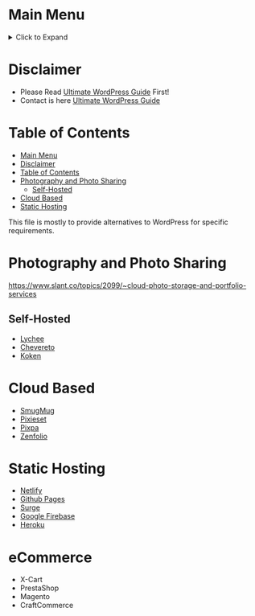 # Main Menu
<details><summary>Click to Expand</summary>
<p>

* [Home](README.md) - This page!
* [WordPress](wordpress.md) - A guide on self hosting WordPress.
* [Alternatives](alternatives.md) - Alternatives to WordPress
* [Hosting](hosting.md) - WordPress Hosting Providers
* [Tools](tools.md) - List of commonly used tools.
* [Troubleshooting](troubleshooting.md) - Troubleshooting guide.

</p>
</details>

# Disclaimer
* Please Read [Ultimate WordPress Guide](README.md) First!
* Contact is here [Ultimate WordPress Guide](README.md#Contact)

# Table of Contents

<!--ts-->
   * [Main Menu](alternatives.md#main-menu)
   * [Disclaimer](alternatives.md#disclaimer)
   * [Table of Contents](alternatives.md#table-of-contents)
   * [Photography and Photo Sharing](alternatives.md#photography-and-photo-sharing)
      * [Self-Hosted](alternatives.md#self-hosted)
   * [Cloud Based](alternatives.md#cloud-based)
   * [Static Hosting](alternatives.md#static-hosting)

<!-- Added by: jtrask, at: Fri Oct 25 10:19:11 PDT 2019 -->

<!--te-->

This file is mostly to provide alternatives to WordPress for specific requirements.

# Photography and Photo Sharing
https://www.slant.co/topics/2099/~cloud-photo-storage-and-portfolio-services

## Self-Hosted
* [Lychee](https://lychee.electerious.com/)
* [Chevereto](https://chevereto.com/)
* [Koken](https://koken.me)

# Cloud Based
* [SmugMug](https://www.smugmug.com/)
* [Pixieset](https://pixieset.com/pricing/)
* [Pixpa](https://www.pixpa.com/)
* [Zenfolio](https://zenfolio.com/product/selling)

# Static Hosting
* [Netlify](https://netlify)
* [Github Pages](https://pages.github.com/)
* [Surge](https://surge.sh/pricing)
* [Google Firebase](https://firebase.google.com/pricing)
* [Heroku](https://www.heroku.com/dynos)

# eCommerce
* X-Cart
* PrestaShop
* Magento
* CraftCommerce